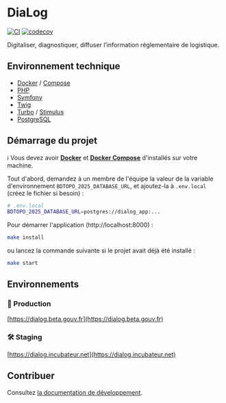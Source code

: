 # DiaLog
[![CI](https://github.com/MTES-MCT/dialog/actions/workflows/ci.yml/badge.svg)](https://github.com/MTES-MCT/dialog/actions/workflows/ci.yml)
[![codecov](https://codecov.io/gh/MTES-MCT/dialog/branch/main/graph/badge.svg?token=VJpXBny7YB)](https://codecov.io/gh/MTES-MCT/dialog)

Digitaliser, diagnostiquer, diffuser l’information réglementaire de logistique.

## Environnement technique

- [Docker](https://www.docker.com/) / [Compose](https://docs.docker.com/compose/)
- [PHP](https://www.php.net/)
- [Symfony](https://www.symfony.com/)
- [Twig](https://twig.symfony.com/)
- [Turbo](https://turbo.hotwired.dev/) / [Stimulus](https://stimulus.hotwired.dev/)
- [PostgreSQL](https://www.postgresql.org/)

## Démarrage du projet

ℹ️ Vous devez avoir **[Docker](https://www.docker.com/)** et **[Docker Compose](https://docs.docker.com/compose/)** d'installés sur votre machine.

Tout d'abord, demandez à un membre de l'équipe la valeur de la variable d'environnement `BDTOPO_2025_DATABASE_URL`, et ajoutez-la à `.env.local` (créez le fichier si besoin) :

```bash
# .env.local
BDTOPO_2025_DATABASE_URL=postgres://dialog_app:...
```

Pour démarrer l'application (http://localhost:8000) :

```bash
make install
```

ou lancez la commande suivante si le projet avait déjà été installé :

```bash
make start
```

## Environnements

### 🚀 Production

[https://dialog.beta.gouv.fr](https://dialog.beta.gouv.fr)

### 🛠️ Staging

[https://dialog.incubateur.net](https://dialog.incubateur.net)

## Contribuer

Consultez [la documentation de développement](./docs/README.md).
